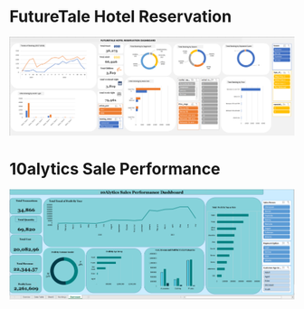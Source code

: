 # FutureTale Hotel Reservation
![Text](https://github.com/Aimanehi/Excel_Project/blob/main/futuretale%20hotel%20reservation.png)

# 10alytics Sale Performance
![Text](https://github.com/Aimanehi/Excel_Project/blob/main/Sales%20Performance%20Dashboard.png)

